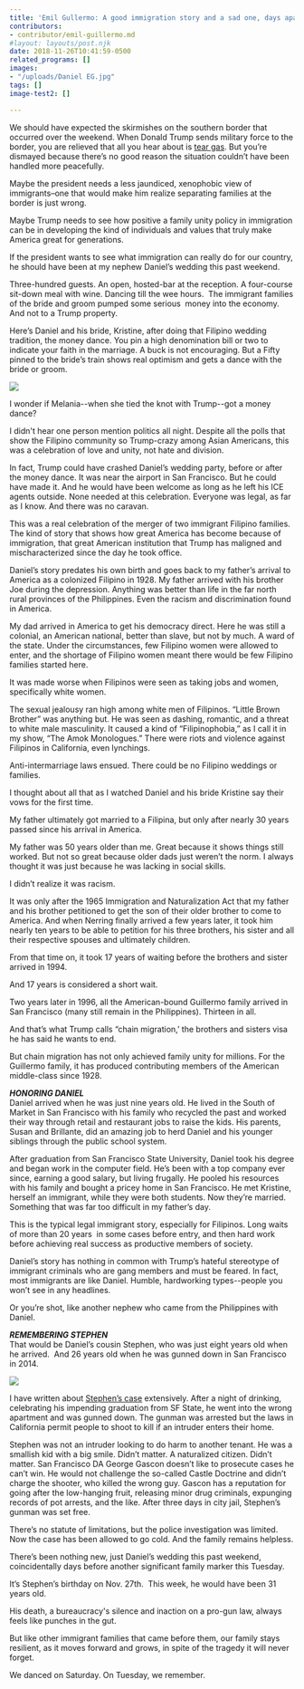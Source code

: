 ```yaml
---
title: 'Emil Gullermo: A good immigration story and a sad one, days apart'
contributors:
- contributor/emil-guillermo.md
#layout: layouts/post.njk
date: 2018-11-26T10:41:59-0500
related_programs: []
images:
- "/uploads/Daniel EG.jpg"
tags: []
image-test2: []

---
```

We should have expected the skirmishes on the southern border that occurred over the weekend. When Donald Trump sends military force to the border, you are relieved that all you hear about is [tear gas](https://www.latimes.com/local/lanow/la-me-ln-border-crossing-20181125-story.html). But you’re dismayed because there’s no good reason the situation couldn’t have been handled more peacefully.

Maybe the president needs a less jaundiced, xenophobic view of immigrants–one that would make him realize separating families at the border is just wrong.

Maybe Trump needs to see how positive a family unity policy in immigration can be in developing the kind of individuals and values that truly make America great for generations.

If the president wants to see what immigration can really do for our country, he should have been at my nephew Daniel’s wedding this past weekend.

Three-hundred guests. An open, hosted-bar at the reception. A four-course sit-down meal with wine. Dancing till the wee hours.  The immigrant families of the bride and groom pumped some serious  money into the economy. And not to a Trump property.

Here’s Daniel and his bride, Kristine, after doing that Filipino wedding tradition, the money dance. You pin a high denomination bill or two to indicate your faith in the marriage. A buck is not encouraging. But a Fifty pinned to the bride’s train shows real optimism and gets a dance with the bride or groom.

![](/uploads/MoneyDance.jpg)

I wonder if Melania--when she tied the knot with Trump--got a money dance?

I didn't hear one person mention politics all night. Despite all the polls that show the Filipino community so Trump-crazy among Asian Americans, this was a celebration of love and unity, not hate and division.

In fact, Trump could have crashed Daniel’s wedding party, before or after the money dance. It was near the airport in San Francisco. But he could have made it. And he would have been welcome as long as he left his ICE agents outside. None needed at this celebration. Everyone was legal, as far as I know. And there was no caravan.

This was a real celebration of the merger of two immigrant Filipino families. The kind of story that shows how great America has become because of immigration, that great American institution that Trump has maligned and mischaracterized since the day he took office.

Daniel’s story predates his own birth and goes back to my father’s arrival to America as a colonized Filipino in 1928. My father arrived with his brother Joe during the depression. Anything was better than life in the far north rural provinces of the Philippines. Even the racism and discrimination found in America.

My dad arrived in America to get his democracy direct. Here he was still a colonial, an American national, better than slave, but not by much. A ward of the state. Under the circumstances, few Filipino women were allowed to enter, and the shortage of Filipino women meant there would be few Filipino families started here.

It was made worse when Filipinos were seen as taking jobs and women, specifically white women.

The sexual jealousy ran high among white men of Filipinos. “Little Brown Brother” was anything but. He was seen as dashing, romantic, and a threat to white male masculinity. It caused a kind of “Filipinophobia,” as I call it in my show, “The Amok Monologues.” There were riots and violence against Filipinos in California, even lynchings.

Anti-intermarriage laws ensued. There could be no Filipino weddings or families.

I thought about all that as I watched Daniel and his bride Kristine say their vows for the first time.

My father ultimately got married to a Filipina, but only after nearly 30 years passed since his arrival in America.

My father was 50 years older than me. Great because it shows things still worked. But not so great because older dads just weren’t the norm. I always thought it was just because he was lacking in social skills.

I didn’t realize it was racism.

It was only after the 1965 Immigration and Naturalization Act that my father and his brother petitioned to get the son of their older brother to come to America. And when Nerring finally arrived a few years later, it took him nearly ten years to be able to petition for his three brothers, his sister and all their respective spouses and ultimately children.

From that time on, it took 17 years of waiting before the brothers and sister arrived in 1994.

And 17 years is considered a short wait.

Two years later in 1996, all the American-bound Guillermo family arrived in San Francisco (many still remain in the Philippines). Thirteen in all.

And that’s what Trump calls “chain migration,’ the brothers and sisters visa he has said he wants to end.

But chain migration has not only achieved family unity for millions. For the Guillermo family, it has produced contributing members of the American middle-class since 1928.

**_HONORING DANIEL_**  
Daniel arrived when he was just nine years old. He lived in the South of Market in San Francisco with his family who recycled the past and worked their way through retail and restaurant jobs to raise the kids. His parents, Susan and Brillante, did an amazing job to herd Daniel and his younger siblings through the public school system.

After graduation from San Francisco State University, Daniel took his degree and began work in the computer field. He’s been with a top company ever since, earning a good salary, but living frugally. He pooled his resources with his family and bought a pricey home in San Francisco. He met Kristine, herself an immigrant, while they were both students. Now they’re married. Something that was far too difficult in my father’s day.

This is the typical legal immigrant story, especially for Filipinos. Long waits of more than 20 years  in some cases before entry, and then hard work before achieving real success as productive members of society.

Daniel’s story has nothing in common with Trump’s hateful stereotype of immigrant criminals who are gang members and must be feared. In fact, most immigrants are like Daniel. Humble, hardworking types--people you won’t see in any headlines.

Or you’re shot, like another nephew who came from the Philippines with Daniel.

**_REMEMBERING STEPHEN_**  
That would be Daniel’s cousin Stephen, who was just eight years old when he arrived.  And 26 years old when he was gunned down in San Francisco in 2014.  
  
![](/uploads/Stephen-Giantsscoreboard.jpg)

I have written about [Stephen’s case](https://www.aaldef.org/blog/in-san-francisco-the-murderer-of-stephen-guillermo-may-be-set-free-justiceforstephen/) extensively. After a night of drinking, celebrating his impending graduation from SF State, he went into the wrong apartment and was gunned down. The gunman was arrested but the laws in California permit people to shoot to kill if an intruder enters their home.

Stephen was not an intruder looking to do harm to another tenant. He was a smallish kid with a big smile. Didn’t matter. A naturalized citizen. Didn’t matter. San Francisco DA George Gascon doesn’t like to prosecute cases he can’t win. He would not challenge the so-called Castle Doctrine and didn’t charge the shooter, who killed the wrong guy. Gascon has a reputation for going after the low-hanging fruit, releasing minor drug criminals, expunging records of pot arrests, and the like. After three days in city jail, Stephen’s gunman was set free.

There’s no statute of limitations, but the police investigation was limited. Now the case has been allowed to go cold. And the family remains helpless.

There’s been nothing new, just Daniel’s wedding this past weekend, coincidentally days before another significant family marker this Tuesday.

It’s Stephen’s birthday on Nov. 27th.  This week, he would have been 31 years old.

His death, a bureaucracy's silence and inaction on a pro-gun law, always feels like punches in the gut.

But like other immigrant families that came before them, our family stays resilient, as it moves forward and grows, in spite of the tragedy it will never forget.

We danced on Saturday. On Tuesday, we remember.

